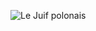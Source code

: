 ![Le Juif polonais](https://upload.wikimedia.org/wikipedia/commons/thumb/3/3a/RICHARDSON%2C_William_A-Treasury_%28BEP_engraved_portrait%29.jpg/300px-RICHARDSON%2C_William_A-Treasury_%28BEP_engraved_portrait%29.jpg)